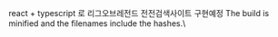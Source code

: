  react + typescript 로 리그오브레전드 전전검색사이트 구현예정
The build is minified and the filenames include the hashes.\
